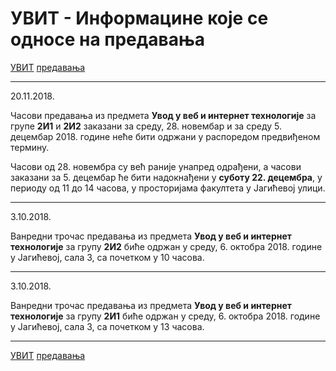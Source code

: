 # УВИТ - Информацине које се односе на предавања

[УВИТ](../../README.md) [предавања](../README.md)

---

20.11.2018.

Часови предавања из предмета **Увод у веб и интернет технологије** за групе **2И1** и **2И2** заказани за среду, 28. новембар и за среду 5. децембар 2018. године неће бити одржани у распоредом предвиђеном термину. 

Часови од 28. новембра су већ раније унапред одрађени, а часови заказани за 5. децембар ће бити надокнађени у **суботу 22. децембра**, у периоду од 11 до 14 часова, у просторијама факултета у Јагићевој улици.

---

3.10.2018.

Ванредни трочас предавања из предмета **Увод у веб и интернет технологије** за групу **2И2** биће одржан у среду, 6. октобра  2018. године у Јагићевој, сала 3, са почетком у 10 часова.

---

3.10.2018.

Ванредни трочас предавања из предмета **Увод у веб и интернет технологије** за групу **2И1** биће одржан у среду, 6. октобра  2018. године у Јагићевој, сала 3, са почетком у 13 часова.

---

[УВИТ](../../README.md) [предавања](../README.md)  
